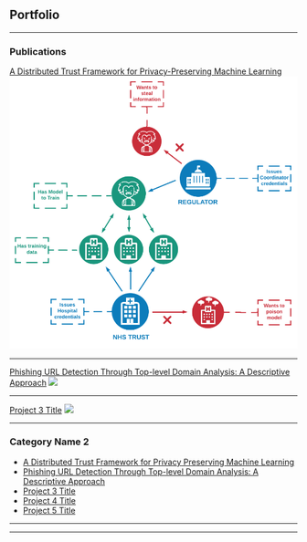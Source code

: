 ## Portfolio

---

### Publications 

[A Distributed Trust Framework for Privacy-Preserving Machine Learning](/dtf_for_ppml)
<img src="images/Distributed_PPML.png?raw=true"/>

---
[Phishing URL Detection Through Top-level Domain Analysis: A Descriptive Approach](/phishing_url_detection)
<img src="images/Phishing_Url_Detection_Splunk?raw=true"/>

---
[Project 3 Title](http://example.com/)
<img src="images/dummy_thumbnail.jpg?raw=true"/>

---

### Category Name 2

- [A Distributed Trust Framework for Privacy Preserving Machine Learning](https://arxiv.org/abs/2006.02456)
- [Phishing URL Detection Through Top-level Domain Analysis: A Descriptive Approach](https://arxiv.org/abs/2005.06599)
- [Project 3 Title](http://example.com/)
- [Project 4 Title](http://example.com/)
- [Project 5 Title](http://example.com/)

---




---
<!-- <p style="font-size:11px">Page template forked from <a href="https://github.com/evanca/quick-portfolio">evanca</a></p> -->
<!-- Remove above link if you don't want to attibute -->
